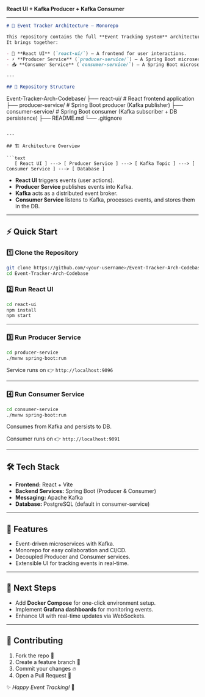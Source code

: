 **React UI + Kafka Producer + Kafka Consumer**

---

```markdown
# 🚀 Event Tracker Architecture – Monorepo

This repository contains the full **Event Tracking System** architecture, implemented as a **monorepo**.  
It brings together:

- 🎨 **React UI** (`react-ui/`) – A frontend for user interactions.  
- ⚡ **Producer Service** (`producer-service/`) – A Spring Boot microservice publishing events to Kafka.  
- 📥 **Consumer Service** (`consumer-service/`) – A Spring Boot microservice consuming events from Kafka and persisting them into a database.  

---

## 📂 Repository Structure

```

Event-Tracker-Arch-Codebase/
├── react-ui/           # React frontend application
├── producer-service/   # Spring Boot producer (Kafka publisher)
├── consumer-service/   # Spring Boot consumer (Kafka subscriber + DB persistence)
├── README.md
└── .gitignore

````

---

## 🏗️ Architecture Overview

```text
   [ React UI ] ---> [ Producer Service ] ---> [ Kafka Topic ] ---> [ Consumer Service ] ---> [ Database ]
````

* **React UI** triggers events (user actions).
* **Producer Service** publishes events into Kafka.
* **Kafka** acts as a distributed event broker.
* **Consumer Service** listens to Kafka, processes events, and stores them in the DB.

---

## ⚡ Quick Start

### 1️⃣ Clone the Repository

```bash
git clone https://github.com/<your-username>/Event-Tracker-Arch-Codebase.git
cd Event-Tracker-Arch-Codebase
```

### 2️⃣ Run React UI

```bash
cd react-ui
npm install
npm start
```

---

### 3️⃣ Run Producer Service

```bash
cd producer-service
./mvnw spring-boot:run
```

Service runs on 👉 `http://localhost:9096`

---

### 4️⃣ Run Consumer Service

```bash
cd consumer-service
./mvnw spring-boot:run
```

Consumes from Kafka and persists to DB.

Consumer runs on 👉 `http://localhost:9091`

---

## 🛠️ Tech Stack

* **Frontend:** React + Vite
* **Backend Services:** Spring Boot (Producer & Consumer)
* **Messaging:** Apache Kafka
* **Database:** PostgreSQL (default in consumer-service)

---

## 🎯 Features

* Event-driven microservices with Kafka.
* Monorepo for easy collaboration and CI/CD.
* Decoupled Producer and Consumer services.
* Extensible UI for tracking events in real-time.

---

## 🌱 Next Steps

* Add **Docker Compose** for one-click environment setup.
* Implement **Grafana dashboards** for monitoring events.
* Enhance UI with real-time updates via WebSockets.

---

## 🤝 Contributing

1. Fork the repo 🍴
2. Create a feature branch 🌱
3. Commit your changes 🔥
4. Open a Pull Request 🚀

✨ *Happy Event Tracking!* 🚀